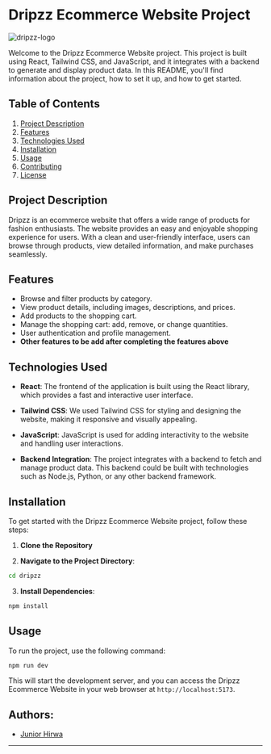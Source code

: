 # Dripzz Ecommerce Website Project

![dripzz-logo](https://github.com/HIRWA13/dripzz/assets/117777634/d0f97a46-507c-44e7-adcf-4403b31d04ff)

Welcome to the Dripzz Ecommerce Website project. This project is built using React, Tailwind CSS, and JavaScript, and it integrates with a backend to generate and display product data. In this README, you'll find information about the project, how to set it up, and how to get started.

## Table of Contents

1. [Project Description](#project-description)
2. [Features](#features)
3. [Technologies Used](#technologies-used)
4. [Installation](#installation)
5. [Usage](#usage)
6. [Contributing](#contributing)
7. [License](#license)

## Project Description

Dripzz is an ecommerce website that offers a wide range of products for fashion enthusiasts. The website provides an easy and enjoyable shopping experience for users. With a clean and user-friendly interface, users can browse through products, view detailed information, and make purchases seamlessly.

## Features

- Browse and filter products by category.
- View product details, including images, descriptions, and prices.
- Add products to the shopping cart.
- Manage the shopping cart: add, remove, or change quantities.
- User authentication and profile management.
- <b>Other features to be add after completing the features above</b>

## Technologies Used

- **React**: The frontend of the application is built using the React library, which provides a fast and interactive user interface.

- **Tailwind CSS**: We used Tailwind CSS for styling and designing the website, making it responsive and visually appealing.

- **JavaScript**: JavaScript is used for adding interactivity to the website and handling user interactions.

- **Backend Integration**: The project integrates with a backend to fetch and manage product data. This backend could be built with technologies such as Node.js, Python, or any other backend framework.

## Installation

To get started with the Dripzz Ecommerce Website project, follow these steps:

1. **Clone the Repository**

2. **Navigate to the Project Directory**:

```bash
cd dripzz
```

3. **Install Dependencies**:

```bash
npm install
```

## Usage

To run the project, use the following command:

```bash
npm run dev
```

This will start the development server, and you can access the Dripzz Ecommerce Website in your web browser at `http://localhost:5173`.

## Authors:
- [Junior Hirwa](https://github.com/HIRWA13)
---
